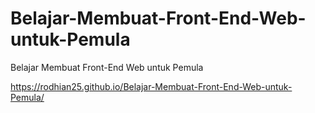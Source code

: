 # Belajar-Membuat-Front-End-Web-untuk-Pemula
Belajar Membuat Front-End Web untuk Pemula

https://rodhian25.github.io/Belajar-Membuat-Front-End-Web-untuk-Pemula/
